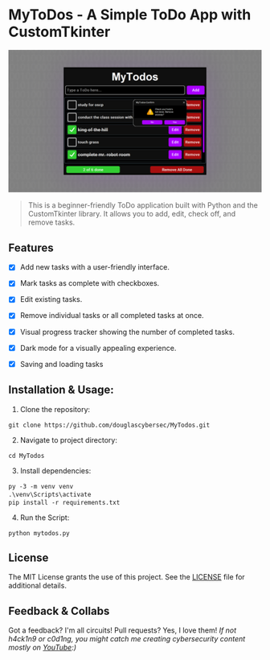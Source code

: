 # **MyToDos - A Simple ToDo App with CustomTkinter**

![image](https://github.com/douglascybersec/MyTodos/blob/8bef5852e49b0f3c62eb85c672f92d7044022667/image.PNG)


> This is a beginner-friendly ToDo application built with Python and the CustomTkinter library. It allows you to add, edit, check off, and remove tasks.

## Features

- [x] Add new tasks with a user-friendly interface.
- [x] Mark tasks as complete with checkboxes.
- [x] Edit existing tasks.
- [x] Remove individual tasks or all completed tasks at once.
- [x] Visual progress tracker showing the number of completed tasks.
- [x] Dark mode for a visually appealing experience.
- [x] Saving and loading tasks


## Installation & Usage:

1. Clone the repository:
```
git clone https://github.com/douglascybersec/MyTodos.git

```

2. Navigate to project directory:
```
cd MyTodos

```

3. Install dependencies:
```
py -3 -m venv venv
.\venv\Scripts\activate
pip install -r requirements.txt

```

4. Run the Script:
```
python mytodos.py

```

## License

The MIT License grants the use of this project. See the [LICENSE](https://github.com/douglascybersec/MyTodos/blob/master/LICENSE) file for additional details.

## Feedback & Collabs
Got a feedback? I'm all circuits! Pull requests? Yes, I love them! _If not h4ck1n9 or c0d1ng, you might catch me creating cybersecurity content mostly on [YouTube](https://www.youtube.com/@douglascybersec):)_
